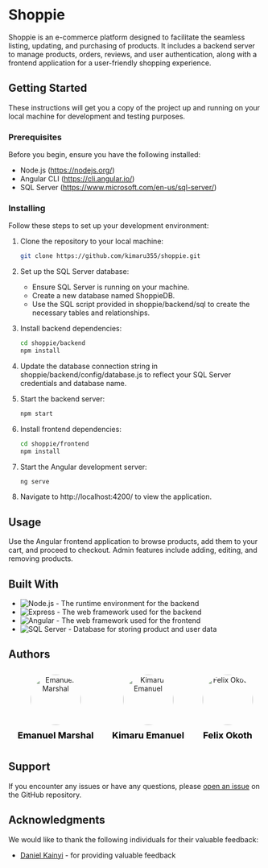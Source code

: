 

# Shoppie

Shoppie is an e-commerce platform designed to facilitate the seamless listing, updating, and purchasing of products. It includes a backend server to manage products, orders, reviews, and user authentication, along with a frontend application for a user-friendly shopping experience.

## Getting Started

These instructions will get you a copy of the project up and running on your local machine for development and testing purposes.

### Prerequisites

Before you begin, ensure you have the following installed:
- Node.js (https://nodejs.org/)
- Angular CLI (https://cli.angular.io/)
- SQL Server (https://www.microsoft.com/en-us/sql-server/)

### Installing

Follow these steps to set up your development environment:

1. Clone the repository to your local machine:
    ```bash
    git clone https://github.com/kimaru355/shoppie.git
    ```

2. Set up the SQL Server database:
    - Ensure SQL Server is running on your machine.
    - Create a new database named ShoppieDB.
    - Use the SQL script provided in shoppie/backend/sql to create the necessary tables and relationships.

3. Install backend dependencies:
    ```bash
    cd shoppie/backend
    npm install
    ```

4. Update the database connection string in shoppie/backend/config/database.js to reflect your SQL Server credentials and database name.

5. Start the backend server:
    ```bash
    npm start
    ```

6. Install frontend dependencies:
    ```bash
    cd shoppie/frontend
    npm install
    ```

7. Start the Angular development server:
    ```bash
    ng serve
    ```

8. Navigate to http://localhost:4200/ to view the application.

## Usage

Use the Angular frontend application to browse products, add them to your cart, and proceed to checkout. Admin features include adding, editing, and removing products.

## Built With

- ![Node.js](https://img.shields.io/badge/node.js-%2343853D.svg?style=for-the-badge&logo=node.js&logoColor=white) - The runtime environment for the backend
- ![Express](https://img.shields.io/badge/express-%23404d59.svg?style=for-the-badge&logo=express&logoColor=%2361DAFB) - The web framework used for the backend
- ![Angular](https://img.shields.io/badge/angular-%23DD0031.svg?style=for-the-badge&logo=angular&logoColor=white) - The web framework used for the frontend
- ![SQL Server](https://img.shields.io/badge/Microsoft_SQL_Server-%23CC2927.svg?style=for-the-badge&logo=microsoft-sql-server&logoColor=white) - Database for storing product and user data


## Authors

<div style="display: flex; justify-content: space-around; align-items: center;">
  <div style="text-align: center; margin: 10px;">
    <img src="https://github.com/Marshal-Emanuel.png?size=100" alt="Emanuel Marshal" style="border-radius: 50%; height: 100px; width: 100px;">
    <div style="font-size: 18px; font-weight: bold; margin-top: 10px;"><a href="https://github.com/Marshal-Emanuel" style="color: black; text-decoration: none;">Emanuel Marshal</a></div>
  </div>

  <div style="text-align: center; margin: 10px;">
    <img src="https://github.com/kimaru355.png?size=100" alt="Kimaru Emanuel" style="border-radius: 50%; height: 100px; width: 100px;">
    <div style="font-size: 18px; font-weight: bold; margin-top: 10px;"><a href="https://github.com/kimaru355" style="color: black; text-decoration: none;">Kimaru Emanuel</a></div>
  </div>

  <div style="text-align: center; margin: 10px;">
    <img src="https://github.com/Xhechar.png?size=100" alt="Felix Okoth" style="border-radius: 50%; height: 100px; width: 100px;">
    <div style="font-size: 18px; font-weight: bold; margin-top: 10px;"><a href="https://github.com/Xhechar" style="color: black; text-decoration: none;">Felix Okoth</a></div>
  </div>
</div>


## Support

If you encounter any issues or have any questions, please [open an issue](https://github.com/kimaru355/shoppie/issues) on the GitHub repository.

## Acknowledgments

We would like to thank the following individuals for their valuable feedback:

- [Daniel Kainyi](https://github.com/kithekadk) - for providing valuable feedback


